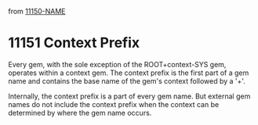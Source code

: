 from [11150-NAME](11150-NAME.md)
# 11151 Context Prefix

Every gem, with the sole exception of the ROOT+context-SYS gem, operates within a context gem. The context prefix is the first part of a gem name and contains the base name of the gem's context followed by a '+'.

Internally, the context prefix is a part of every gem name. But external gem names do not include the context prefix when the context can be determined by where the gem name occurs.
